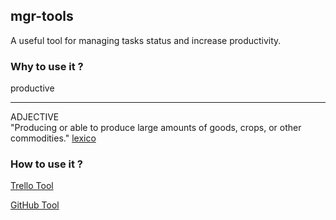 ## mgr-tools

A useful tool for managing tasks status and increase productivity.

### Why to use it ?

productive

---
ADJECTIVE  
"Producing or able to produce large amounts of goods, crops, or other commodities." 
[lexico](https://www.lexico.com/en/definition/productive)


### How to use it ?
[Trello Tool](https://github.com/shmargadt/mgr-tools/blob/master/trello/README.md)

[GitHub Tool](https://github.com/shmargadt/mgr-tools/tree/master/github/README.md)

